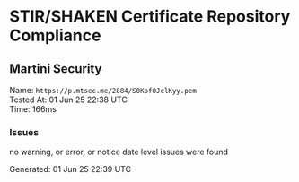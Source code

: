 # STIR/SHAKEN Certificate Repository Compliance

## Martini Security

Name: `https://p.mtsec.me/2884/S0Kpf0JclKyy.pem`\
Tested At: 01 Jun 25 22:38 UTC\
Time: 166ms

### Issues

no warning, or error, or notice date level issues were found

Generated: 01 Jun 25 22:39 UTC